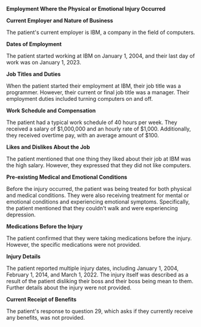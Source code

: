 **Employment Where the Physical or Emotional Injury Occurred**

**Current Employer and Nature of Business**

The patient's current employer is IBM, a company in the field of computers.

**Dates of Employment**

The patient started working at IBM on January 1, 2004, and their last day of work was on January 1, 2023.

**Job Titles and Duties**

When the patient started their employment at IBM, their job title was a programmer. However, their current or final job title was a manager. Their employment duties included turning computers on and off.

**Work Schedule and Compensation**

The patient had a typical work schedule of 40 hours per week. They received a salary of $1,000,000 and an hourly rate of $1,000. Additionally, they received overtime pay, with an average amount of $100.

**Likes and Dislikes About the Job**

The patient mentioned that one thing they liked about their job at IBM was the high salary. However, they expressed that they did not like computers.

**Pre-existing Medical and Emotional Conditions**

Before the injury occurred, the patient was being treated for both physical and medical conditions. They were also receiving treatment for mental or emotional conditions and experiencing emotional symptoms. Specifically, the patient mentioned that they couldn't walk and were experiencing depression.

**Medications Before the Injury**

The patient confirmed that they were taking medications before the injury. However, the specific medications were not provided.

**Injury Details**

The patient reported multiple injury dates, including January 1, 2004, February 1, 2014, and March 1, 2022. The injury itself was described as a result of the patient disliking their boss and their boss being mean to them. Further details about the injury were not provided.

**Current Receipt of Benefits**

The patient's response to question 29, which asks if they currently receive any benefits, was not provided.
